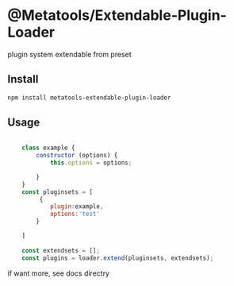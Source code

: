 # @Metatools/Extendable-Plugin-Loader

plugin system extendable from preset

## Install

```bash
npm install metatools-extendable-plugin-loader
```

## Usage

```javascript
    
    class example {
        constructor (options) {
            this.options = options;

        }
    }
    const pluginsets = [
         {
            plugin:example,
            options:'test'
        }

    ]
        
    const extendsets = [];
    const plugins = loader.extend(pluginsets, extendsets);

```

if want  more, see docs directry